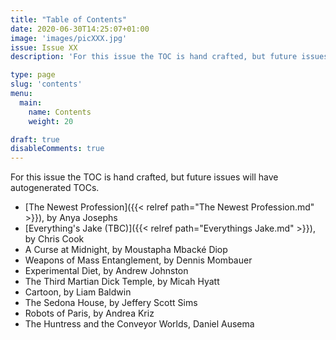```yaml
---
title: "Table of Contents"
date: 2020-06-30T14:25:07+01:00
image: 'images/picXXX.jpg'
issue: Issue XX
description: 'For this issue the TOC is hand crafted, but future issues will have autogenerated TOCs.'

type: page
slug: 'contents'
menu:
  main:
    name: Contents
    weight: 20

draft: true
disableComments: true
---
```


For this issue the TOC is hand crafted, but future issues will have autogenerated TOCs.

- [The Newest Profession]({{< relref path="The Newest Profession.md" >}}), by Anya Josephs
- [Everything's Jake (TBC)]({{< relref path="Everythings Jake.md" >}}), by Chris Cook
- A Curse at Midnight, by Moustapha Mbacké Diop
- Weapons of Mass Entanglement, by Dennis Mombauer
- Experimental Diet, by Andrew Johnston
- The Third Martian Dick Temple, by Micah Hyatt
- Cartoon, by Liam Baldwin
- The Sedona House, by Jeffery Scott Sims
- Robots of Paris, by Andrea Kriz
- The Huntress and the Conveyor Worlds, Daniel Ausema